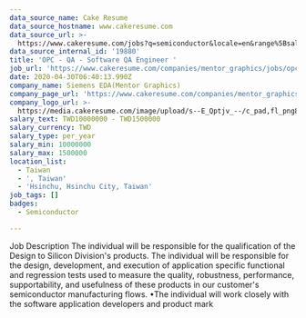 ```yaml
---
data_source_name: Cake Resume
data_source_hostname: www.cakeresume.com
data_source_url: >-
  https://www.cakeresume.com/jobs?q=semiconductor&locale=en&range%5Bsalary_range%5D%5Bmin%5D=1000000
data_source_internal_id: '19880'
title: 'OPC - QA - Software QA Engineer '
job_url: 'https://www.cakeresume.com/companies/mentor_graphics/jobs/opc-SWQA-engineer'
date: 2020-04-30T06:40:13.990Z
company_name: Siemens EDA(Mentor Graphics)
company_page_url: 'https://www.cakeresume.com/companies/mentor_graphics'
company_logo_url: >-
  https://media.cakeresume.com/image/upload/s--E_Qptjv_--/c_pad,fl_png8,h_200,w_200/v1635839986/r9ny2dxhpuclzcmcqtol.png
salary_text: TWD10000000 - TWD1500000
salary_currency: TWD
salary_type: per_year
salary_min: 10000000
salary_max: 1500000
location_list:
  - Taiwan
  - ', Taiwan'
  - 'Hsinchu, Hsinchu City, Taiwan'
job_tags: []
badges:
  - Semiconductor

---
```


Job Description The individual will be responsible for the qualification of the Design to Silicon Division's products. The individual will be responsible for the design, development, and execution of application specific functional and regression tests used to measure the quality, robustness, performance, supportability, and usefulness of these products in our customer's semiconductor manufacturing flows. •The individual will work closely with the software application developers and product mark